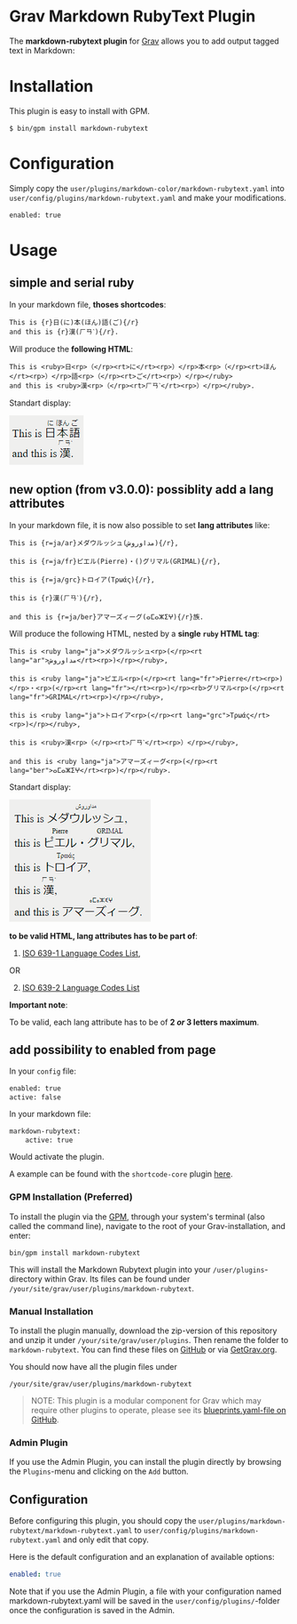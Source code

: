 # Grav Markdown RubyText Plugin

The **markdown-rubytext plugin** for [Grav](http://github.com/getgrav/grav) allows you to add output <ruby> tagged text in Markdown:

# Installation

This plugin is easy to install with GPM.

```
$ bin/gpm install markdown-rubytext
```

# Configuration

Simply copy the `user/plugins/markdown-color/markdown-rubytext.yaml` into `user/config/plugins/markdown-rubytext.yaml` and make your modifications.

```
enabled: true
```

# Usage

## simple and serial ruby

In your markdown file, __thoses shortcodes__:

```
This is {r}日(に)本(ほん)語(ご){/r}
and this is {r}漢(ㄏㄢˋ){/r}.
```

Will produce the __following HTML__:

```
This is <ruby>日<rp>（</rp><rt>に</rt><rp>）</rp>本<rp>（</rp><rt>ほん</rt><rp>）</rp>語<rp>（</rp><rt>ご</rt><rp>）</rp></ruby> 
and this is <ruby>漢<rp>（</rp><rt>ㄏㄢˋ</rt><rp>）</rp></ruby>.
```

Standart display:

![this-is-nihongo-and-this-is-kan](markdown-rubytext3-0-0.png)

## new option (from v3.0.0): possiblity add a lang attributes

In your markdown file, it is now also possible to set __lang attributes__ like:

```
This is {r=ja/ar}メダウルッシュ(مداوروش){/r},

this is {r=ja/fr}ピエル(Pierre)・()グリマル(GRIMAL){/r},

this is {r=ja/grc}トロイア(Τρωάς){/r},

this is {r}漢(ㄏㄢˋ){/r},

and this is {r=ja/ber}アマーズィーグ(ⴰⵎⴰⵣⵉⵖ){/r}族.
```

Will produce the following HTML, nested by a __single `ruby` HTML tag__:

```
This is <ruby lang="ja">メダウルッシュ<rp>(</rp><rt lang="ar">مداوروش</rt><rp>)</rp></ruby>, 

this is <ruby lang="ja">ピエル<rp>(</rp><rt lang="fr">Pierre</rt><rp>)</rp>・<rp>(</rp><rt lang="fr"></rt><rp>)</rp><rb>グリマル<rp>(</rp><rt lang="fr">GRIMAL</rt><rp>)</rp></ruby>,

this is <ruby lang="ja">トロイア<rp>(</rp><rt lang="grc">Τρωάς</rt><rp>)</rp></ruby>,

this is <ruby>漢<rp>（</rp><rt>ㄏㄢˋ</rt><rp>）</rp></ruby>,

and this is <ruby lang="ja">アマーズィーグ<rp>(</rp><rt lang="ber">ⴰⵎⴰⵣⵉⵖ</rt><rp>)</rp></ruby>.
```

Standart display:

![this-is-nihongo-and-this-is-kan](markdown-rubytext3-0-0_2.png)

__to be valid HTML, lang attributes has to be part of__:
1. [ISO 639-1 Language Codes List](https://www.w3schools.com/TAgs/ref_language_codes.asp),

OR

2. [ISO 639-2 Language Codes List](https://en.wikipedia.org/wiki/List_of_ISO_639-2_codes)

__Important note__:

To be valid, each lang attribute has to be of __2 *or* 3 letters maximum__.

## add possibility to enabled from page

In your `config` file:

```
enabled: true
active: false
```

In your markdown file:

```
markdown-rubytext:
    active: true
```

Would activate the plugin.

A example can be found with the `shortcode-core` plugin [here](https://github.com/getgrav/grav-plugin-shortcode-core).

### GPM Installation (Preferred)

To install the plugin via the [GPM](http://learn.getgrav.org/advanced/grav-gpm), through your system's terminal (also called the command line), navigate to the root of your Grav-installation, and enter:

    bin/gpm install markdown-rubytext

This will install the Markdown Rubytext plugin into your `/user/plugins`-directory within Grav. Its files can be found under `/your/site/grav/user/plugins/markdown-rubytext`.

### Manual Installation

To install the plugin manually, download the zip-version of this repository and unzip it under `/your/site/grav/user/plugins`. Then rename the folder to `markdown-rubytext`. You can find these files on [GitHub](https://github.com/tidiview/grav-plugin-markdown-rubytext) or via [GetGrav.org](http://getgrav.org/downloads/plugins#extras).

You should now have all the plugin files under

    /your/site/grav/user/plugins/markdown-rubytext
	
> NOTE: This plugin is a modular component for Grav which may require other plugins to operate, please see its [blueprints.yaml-file on GitHub](https://github.com/tidiview/grav-plugin-markdown-rubytext/blob/master/blueprints.yaml).

### Admin Plugin

If you use the Admin Plugin, you can install the plugin directly by browsing the `Plugins`-menu and clicking on the `Add` button.

## Configuration

Before configuring this plugin, you should copy the `user/plugins/markdown-rubytext/markdown-rubytext.yaml` to `user/config/plugins/markdown-rubytext.yaml` and only edit that copy.

Here is the default configuration and an explanation of available options:

```yaml
enabled: true
```

Note that if you use the Admin Plugin, a file with your configuration named markdown-rubytext.yaml will be saved in the `user/config/plugins/`-folder once the configuration is saved in the Admin.